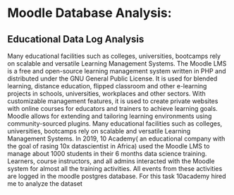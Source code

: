 # Moodle Database Analysis: 
## Educational Data Log Analysis 
Many educational facilities such as colleges, universities, bootcamps rely on scalable and versatile Learning Management Systems.  The Moodle LMS  is a free and open-source learning management system written in PHP and distributed under the GNU General Public License. It is used for blended learning, distance education, flipped classroom and other e-learning projects in schools, universities, workplaces and other sectors. With customizable management features, it is used to create private websites with online courses for educators and trainers to achieve learning goals. Moodle allows for extending and tailoring learning environments using community-sourced plugins.  Many educational facilities such as colleges, universities, bootcamps rely on scalable and versatile Learning Management Systems.   In 2019, 10 Academy( an educational company with the goal of rasing 10x datascientist in Africa) used the Moodle LMS to manage about 1000 students in their 6 months data science training. Learners, course instructors, and all admins interacted with the Moodle system for almost all the training activities. All events from these activities are logged in the moodle postgres database.  For this task 10academy hired me to analyze the dataset
